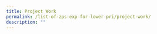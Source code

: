 ```yaml
---
title: Project Work
permalink: /list-of-zps-exp-for-lower-pri/project-work/
description: ""
---
```

